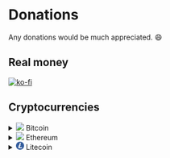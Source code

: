 # Donations

Any donations would be much appreciated. 😄

## Real money

[![ko-fi](https://ko-fi.com/img/githubbutton_sm.svg)](https://ko-fi.com/K3K2ALYW6)

## Cryptocurrencies

<details>
<summary><img src="https://raw.githubusercontent.com/get-icon/geticon/master/icons/bitcoin.svg" height="16"> Bitcoin</summary>

![bitcoin address QR code](https://github.com/RebeccaStevens/RebeccaStevens/blob/main/assets/cryptocurrencies/wallets/bitcoin.png)\
bc1qgr2xwvkpztsaq9kplud84r3dfz4g3e7d5c5lxm

</details>

<details>
<summary><img src="https://raw.githubusercontent.com/get-icon/geticon/master/icons/ethereum.svg" height="16"> Ethereum</summary>

![ethereum address QR code](https://github.com/RebeccaStevens/RebeccaStevens/blob/main/assets/cryptocurrencies/wallets/ethereum.png)\
0x643769d1DD2Cb912656dAA27C1b97e5A81EF9fd2

</details>

<details>
<summary><img src="https://raw.githubusercontent.com/RebeccaStevens/RebeccaStevens/main/assets/cryptocurrencies/logos/ltc.svg" height="16"> Litecoin</summary>

![litecoin address QR code](https://github.com/RebeccaStevens/RebeccaStevens/blob/main/assets/cryptocurrencies/wallets/litecoin.png)\
ltc1qxr7p6z4hrh87g9mjjk67chyduwrh2nfrpxksjv

</details>
